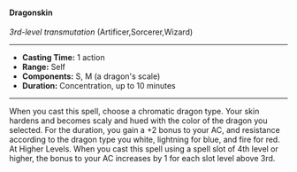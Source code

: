#### Dragonskin
*3rd-level transmutation* (Artificer,Sorcerer,Wizard)
___
- **Casting Time:** 1 action
- **Range:** Self
- **Components:** S, M (a dragon's scale)
- **Duration:** Concentration, up to 10 minutes
---
When you cast this spell, choose a chromatic
dragon type. Your skin hardens and becomes scaly
and hued with the color of the dragon you selected.
For the duration, you gain a +2 bonus to your AC,
and resistance according to the dragon type you
white, lightning for blue, and fire for red.
At Higher Levels.  When you cast this spell using
a spell slot of 4th level or higher, the bonus to your
AC increases by 1 for each slot level above 3rd.
